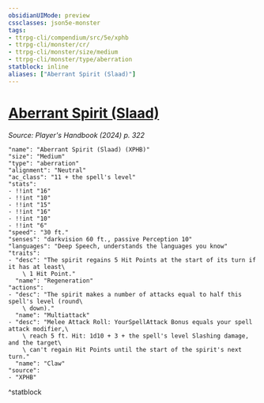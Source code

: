```yaml
---
obsidianUIMode: preview
cssclasses: json5e-monster
tags:
- ttrpg-cli/compendium/src/5e/xphb
- ttrpg-cli/monster/cr/
- ttrpg-cli/monster/size/medium
- ttrpg-cli/monster/type/aberration
statblock: inline
aliases: ["Aberrant Spirit (Slaad)"]
---
```

# [Aberrant Spirit (Slaad)](3-Mechanics\CLI\bestiary\aberration/aberrant-spirit-slaad-xphb.md)
*Source: Player's Handbook (2024) p. 322*  

```statblock
"name": "Aberrant Spirit (Slaad) (XPHB)"
"size": "Medium"
"type": "aberration"
"alignment": "Neutral"
"ac_class": "11 + the spell's level"
"stats":
- !!int "16"
- !!int "10"
- !!int "15"
- !!int "16"
- !!int "10"
- !!int "6"
"speed": "30 ft."
"senses": "darkvision 60 ft., passive Perception 10"
"languages": "Deep Speech, understands the languages you know"
"traits":
- "desc": "The spirit regains 5 Hit Points at the start of its turn if it has at least\
    \ 1 Hit Point."
  "name": "Regeneration"
"actions":
- "desc": "The spirit makes a number of attacks equal to half this spell's level (round\
    \ down)."
  "name": "Multiattack"
- "desc": "Melee Attack Roll: YourSpellAttack Bonus equals your spell attack modifier,\
    \ reach 5 ft. Hit: 1d10 + 3 + the spell's level Slashing damage, and the target\
    \ can't regain Hit Points until the start of the spirit's next turn."
  "name": "Claw"
"source":
- "XPHB"
```
^statblock